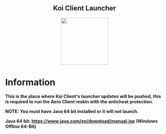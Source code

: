 <h2 align="center">Koi Client Launcher</h2>

<p align="center">
    <img src="https://imgur.com/Q14sWX3" width="150" height="150"/>
</p>

# Information

**This is the place where Koi Client's launcher updates will be pushed, this is required to run the Aero Client reskin with the anticheat protection.**

**NOTE: You must have Java 64 bit installed or it will not launch.**

**Java 64 bit: https://www.java.com/en/download/manual.jsp (Windows Offline 64-Bit)**
